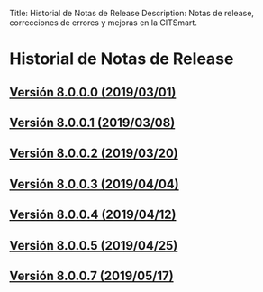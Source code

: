 Title: Historial de Notas de Release
Description: Notas de release, correcciones de errores y mejoras en la CITSmart.

# Historial de Notas de Release

## [Versión 8.0.0.0 (2019/03/01)][1]
## [Versión 8.0.0.1 (2019/03/08)][2]
## [Versión 8.0.0.2 (2019/03/20)][3]
## [Versión 8.0.0.3 (2019/04/04)][4]
## [Versión 8.0.0.4 (2019/04/12)][5]
## [Versión 8.0.0.5 (2019/04/25)][6]
## [Versión 8.0.0.7 (2019/05/17)][7]

[1]:release-notes/version-8.0.0.0.md
[2]:release-notes/version-8.0.0.1.md
[3]:release-notes/version-8.0.0.2.md
[4]:release-notes/version-8.0.0.3.md
[5]:release-notes/version-8.0.0.4.md
[6]:release-notes/version-8.0.0.5.md
[7]:release-notes/version-8.0.0.7.md

